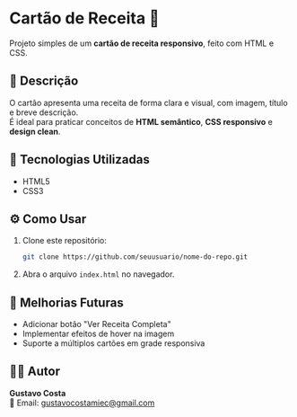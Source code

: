 # Cartão de Receita 🍴

Projeto simples de um **cartão de receita responsivo**, feito com HTML e
CSS.

## 📌 Descrição

O cartão apresenta uma receita de forma clara e visual, com imagem,
título e breve descrição.\
É ideal para praticar conceitos de **HTML semântico**, **CSS
responsivo** e **design clean**.

## 🚀 Tecnologias Utilizadas

-   HTML5
-   CSS3


## ⚙️ Como Usar

1.  Clone este repositório:

    ``` bash
    git clone https://github.com/seuusuario/nome-do-repo.git
    ```

2.  Abra o arquivo `index.html` no navegador.

## 🔧 Melhorias Futuras

-   Adicionar botão "Ver Receita Completa"
-   Implementar efeitos de hover na imagem
-   Suporte a múltiplos cartões em grade responsiva

## 👨‍💻 Autor

**Gustavo Costa**\
📧 Email: gustavocostamiec@gmail.com
